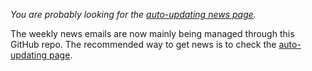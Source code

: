 *You are probably looking for the [auto-updating news page](mmk21hub.github.io/News/Latest.md).*

The weekly news emails are now mainly being managed through this GitHub repo. The recommended way to get news is to check the [auto-updating page](mmk21hub.github.io/News/Latest.md).

